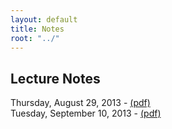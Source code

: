 ```yaml
---
layout: default
title: Notes
root: "../"
---
```


## Lecture Notes

Thursday, August 29, 2013 - [(pdf)](20130829-intro.pdf)  
Tuesday, September 10, 2013 - [(pdf)](20130910-prob.pdf)

